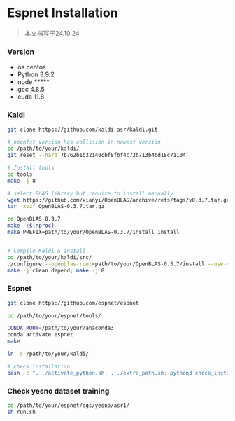 # Espnet Installation

> 本文档写于24.10.24 

### Version

- os centos
- Python 3.9.2
- node \*\*\*\*\*
- gcc 4.8.5
- cuda 11.8

### Kaldi

```bash
git clone https://github.com/kaldi-asr/kaldi.git

# openfst version has collision in newest version
cd /path/to/your/kaldi/
git reset --hard 7b762b1b32140cbf8fbf4c72b713b4bd18c71104

# Install tools
cd tools
make -j 8

# select BLAS library but require to install manually
wget https://github.com/xianyi/OpenBLAS/archive/refs/tags/v0.3.7.tar.gz -O OpenBLAS-0.3.7.tar.gz
tar -xvzf OpenBLAS-0.3.7.tar.gz

cd OpenBLAS-0.3.7
make -j$(nproc)
make PREFIX=path/to/your/OpenBLAS-0.3.7/install install


# Compile Kaldi & install
cd /path/to/your/kaldi/src/
./configure --openblas-root=path/to/your/OpenBLAS-0.3.7/install --use-cuda=no --shared
make -j clean depend; make -j 8
```

### Espnet

```bash
git clone https://github.com/espnet/espnet

cd /path/to/your/espnet/tools/

CONDA_ROOT=/path/to/your/anaconda3 
conda activate espnet
make

ln -s /path/to/your/kaldi/

# check installation
bash -c ". ./activate_python.sh; . ./extra_path.sh; python3 check_install.py"
```

### Check yesno dataset training

```bash
cd /path/to/your/espnet/egs/yesno/asr1/
sh run.sh
```

